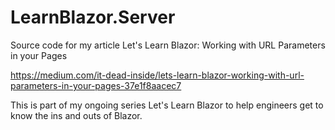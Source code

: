 # LearnBlazor.Server
Source code for my article Let's Learn Blazor: Working with URL Parameters in your Pages  

https://medium.com/it-dead-inside/lets-learn-blazor-working-with-url-parameters-in-your-pages-37e1f8aacec7

This is part of my ongoing series Let's Learn Blazor to help engineers get to know the ins and outs of Blazor.


